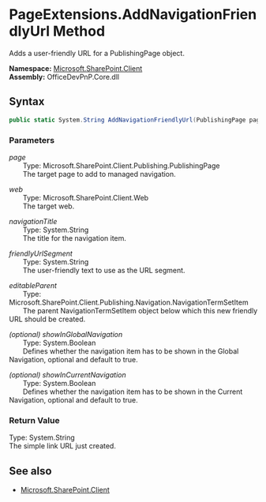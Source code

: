 # PageExtensions.AddNavigationFriendlyUrl Method  
Adds a user-friendly URL for a PublishingPage object.  

**Namespace:** [Microsoft.SharePoint.Client](Microsoft.SharePoint.Client.md)  
**Assembly:** OfficeDevPnP.Core.dll  
## Syntax
```C#
public static System.String AddNavigationFriendlyUrl(PublishingPage page, Web web, String navigationTitle, String friendlyUrlSegment, NavigationTermSetItem editableParent, Boolean showInGlobalNavigation, Boolean showInCurrentNavigation)
```
### Parameters
*page*  
&emsp;&emsp;Type: Microsoft.SharePoint.Client.Publishing.PublishingPage  
&emsp;&emsp;The target page to add to managed navigation.  
  
*web*  
&emsp;&emsp;Type: Microsoft.SharePoint.Client.Web  
&emsp;&emsp;The target web.  
  
*navigationTitle*  
&emsp;&emsp;Type: System.String  
&emsp;&emsp;The title for the navigation item.  
  
*friendlyUrlSegment*  
&emsp;&emsp;Type: System.String  
&emsp;&emsp;The user-friendly text to use as the URL segment.  
  
*editableParent*  
&emsp;&emsp;Type: Microsoft.SharePoint.Client.Publishing.Navigation.NavigationTermSetItem  
&emsp;&emsp;The parent NavigationTermSetItem object below which this new friendly URL should be created.  
  
*(optional) showInGlobalNavigation*  
&emsp;&emsp;Type: System.Boolean  
&emsp;&emsp;Defines whether the navigation item has to be shown in the Global Navigation, optional and default to true.  
  
*(optional) showInCurrentNavigation*  
&emsp;&emsp;Type: System.Boolean  
&emsp;&emsp;Defines whether the navigation item has to be shown in the Current Navigation, optional and default to true.  
  
### Return Value
Type: System.String  
The simple link URL just created.

## See also
- [Microsoft.SharePoint.Client](Microsoft.SharePoint.Client.md)
